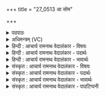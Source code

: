 +++
title = "27_0513 आ सोम"

+++
<details><summary>पदपाठः</summary>

आ। सो꣣म। स्वानः꣢। अ꣡द्रि꣢꣯भिः। अ। द्रि꣣भिः। तिरः꣢। वा꣡रा꣢꣯णि। अ꣣व्य꣡या꣢। ज꣡नः꣢꣯। न। पु꣣रि꣢। च꣣म्वोः꣢꣯। वि꣣शत्। ह꣡रिः꣢꣯। स꣡दः꣢꣯। व꣡ने꣢꣯षु। द꣣ध्रिषे। ५१३।
</details>

<details><summary>अधिमन्त्रम् (VC)</summary>

- पवमानः सोमः
- सप्तर्षयः
- बृहती
- मध्यमः
- पावमानं काण्डम्
</details>

<details><summary>हिन्दी : आचार्य रामनाथ वेदालंकार - विषयः</summary>

अगले मन्त्र में सोम परमात्मा को सम्बोधित किया गया है।
</details>

<details><summary>हिन्दी : आचार्य रामनाथ वेदालंकार - पदार्थः</summary>

पदार्थान्वयभाषाः -  हे (सोम) परमात्मरूप सोम ! (अद्रिभिः) ध्यानरूप यज्ञिय सिलबट्टों से (आ स्वानः) अभिषुत होता हुआ तू (अव्यया वाराणि तिरः) भेड़ों के बालों से निर्मित दशापवित्रों के समान शुद्धचित्तवृत्तियों से छनकर क्षरित होता है। शुद्ध चित्तवृत्तिरूप दशापवित्रों से क्षरित (हरिः) दुःख पाप आदि का हर्ता वह रसागार परमेश्वर (चम्वोः) अधिषवणफलकों के तुल्य बुद्धि और मन में (विशत्) प्रवेश करता है, (जनः न) जैसे मनुष्य (पुरि) नगरी में प्रवेश करता है। तदनन्तर हे परमात्म-सोम ! तू (वनेषु) प्राणों में (सदः) स्थिति को (दध्रिषे) धारण करता है ॥३॥ इस मन्त्र में ‘जनो न पुरि चम्वोर्विशद्धरिः’ में उपमालङ्कार है ॥३॥
</details>

<details><summary>हिन्दी : आचार्य रामनाथ वेदालंकार - भावार्थः</summary>

भावार्थभाषाः -  जैसे यज्ञिय सिलबट्टों से अभिषुत, भेड़ के बालों से निर्मित दशापवित्रों द्वारा क्षारित सोमलता का रस द्रोणकलशों में प्रविष्ट होकर जल से मिल जाता है, वैसे ही आनन्दरसागार परमेश्वर जब ध्यानों द्वारा अभिषुत, शुद्ध चित्तवृत्तियों से क्षारित और बुद्धि तथा आत्मा में प्रविष्ट होकर प्राणों में अभिव्याप्त हो जाता है, तभी साधक की उपासना सफल होती है ॥३॥
</details>

<details><summary>संस्कृत : आचार्य रामनाथ वेदालंकार - विषयः</summary>

अथ सोमः परमात्मा सम्बोध्यते।
</details>

<details><summary>संस्कृत : आचार्य रामनाथ वेदालंकार - पदार्थः</summary>

पदार्थान्वयभाषाः -  हे (सोम) परमात्म-सोम ! (अद्रिभिः) ध्यानरूपैः अभिषवपाषाणैः (आ स्वानः) आसूयमानः त्वम् (अव्यया वाराणि तिरः) अविबालजनितदशापवित्रमध्यादिव शुद्धचित्तवृत्तिमध्यात् क्षरितो भवसि। अविभ्यो जातानि अव्यानि। ‘सुपां सुलुक्०’ इति द्वितीयाबहुवचनस्य याऽऽदेशे ‘अव्यया’ इति। अथ परोक्षकृतमाह। शुद्धचित्तवृत्तिरूपदशापवित्रमध्यात् क्षरितः (हरिः) दुःखपापादिहर्ता स रसागारः परमेश्वरः (चम्वोः) अधिषवणफलकयोरिव बुद्ध्यात्मनोः (विशत्) निविशति, (जनः न) मनुष्यो यथा (पुरि) नगर्यां विशति तद्वत्। अथ पुनः प्रत्यक्षकृतमाह। ततश्च हे सोम परमात्मन् ! त्वं (वनेषु) उदकेषु, अम्मयेषु प्राणेषु। वनमित्युदकनाम। निघं० १।१२। आपो वै प्राणाः। श० ३।८।२।४। (सदः) स्थितिम् (दध्रिषे) धारयसि। डुधाञ् धारणपोषणयोः। लडर्थे लिटि सिपि दधिषे इति प्राप्ते ‘बहुलं छन्दसि’ अ० ७।१।८ इति रुडागमः ॥३॥ अत्र ‘जनो न पुरि चम्वोर्विशद्धरिः’ इत्यत्रोपमा ॥३॥
</details>

<details><summary>संस्कृत : आचार्य रामनाथ वेदालंकार - भावार्थः</summary>

भावार्थभाषाः -  यथा ग्रावभिरभिषुतोऽविबालमयैर्दशापवित्रैः क्षारितः सोमौषधिरसो द्रोणकलशयोः प्रविष्टो जलेन मिश्रितो जायते तथैवानन्दरसागारः परमेश्वरो यदा ध्यानैरभिषुतः शुद्धचित्तवृत्तिभिः क्षारितः बुद्ध्यात्मनोः प्रविष्टः सन् प्राणानभिव्याप्नोति तदैव साधकस्योपासना सफलीभवति ॥३॥
</details>

<details><summary>संस्कृत : आचार्य रामनाथ वेदालंकार - पादटिप्पनी</summary>

टिप्पणी:   १. ऋ० ९।१०७।१० ‘स्वानो, दध्रिषे’ इत्यत्र क्रमेण ‘सुवानो, दधिषे’ इति पाठः। साम० १६८९।
</details>
